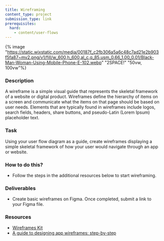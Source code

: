 ```yaml
---
title: Wireframing
content_type: project
submission_type: link
prerequisites:
  hard:
    - content/user-flows
---
```


{% image "https://static.wixstatic.com/media/00187f_c2fb306a5a6c48c7ad21e2b903f5fa87~mv2.png/v1/fill/w_600,h_600,al_c,q_85,usm_0.66_1.00_0.01/Black-Man-Woman-Using-Mobile-Phone-E-102.webp" "2SPACE!" "50vw, 100vw"%}

### Description

A wireframe is a simple visual guide that represents the skeletal framework of a website or digital product. Wireframes define the hierarchy of items on a screen and communicate what the items on that page should be based on user needs. Elements that are typically found in wireframes include logos, search fields, headers, share buttons, and pseudo-Latin (Lorem Ipsum) placeholder text.

### Task

Using your user flow diagram as a guide, create wireframes displaying a simple skeletal framework of how your user would navigate through an app or website.

### How to do this?

- Follow the steps in the additional resources below to start wireframing.

### Deliverables

- Create basic wireframes on Figma. Once completed, submit a link to your Figma file.

### Resources

- [Wireframes Kit](https://www.figma.com/templates/wireframe-kits/?fuid=911538155964104607)
- [A guide to designing app wireframes: step-by-step](https://www.justinmind.com/blog/mobile-app-wireframe)
